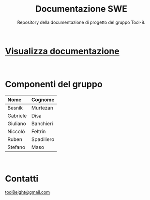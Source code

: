 <h1 align="center">Documentazione SWE</h1>
<p align="center">Repository della documentazione di progetto del gruppo Tool-8.</p>
<br>

# [Visualizza documentazione](https://tool-8.github.io/Documentazione-SWE/)
<br>

# Componenti del gruppo

|Nome      |Cognome    |
|:---------|:----------|
|Besnik    |Murtezan   |
|Gabriele  |Disa       |
|Giuliano  |Banchieri  |
|Niccolò   |Feltrin    |
|Ruben     |Spadiliero |
|Stefano   |Maso       |
<br>

# Contatti
tool8eight@gmail.com
